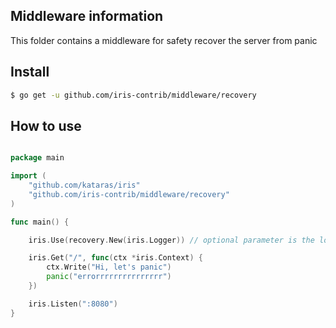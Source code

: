 ## Middleware information

This folder contains a middleware for safety recover the server from panic

## Install

```sh
$ go get -u github.com/iris-contrib/middleware/recovery
```

## How to use

```go

package main

import (
	"github.com/kataras/iris"
	"github.com/iris-contrib/middleware/recovery"
)

func main() {

	iris.Use(recovery.New(iris.Logger)) // optional parameter is the logger which the stack of the panic will be printed

	iris.Get("/", func(ctx *iris.Context) {
		ctx.Write("Hi, let's panic")
		panic("errorrrrrrrrrrrrrrr")
	})

	iris.Listen(":8080")
}

```
